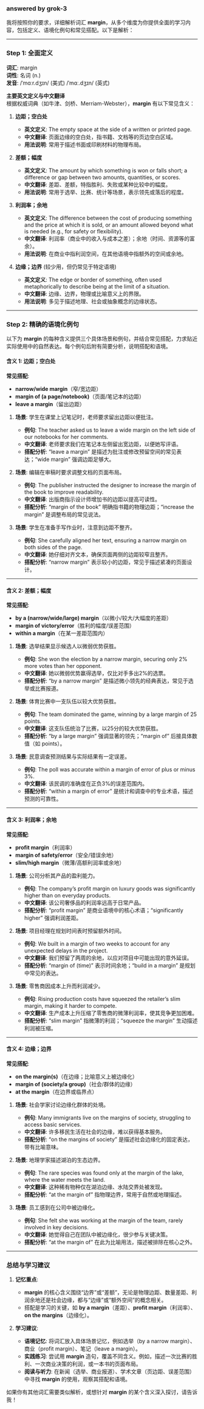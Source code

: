 ### answered by grok-3
我将按照你的要求，详细解析词汇 **margin**，从多个维度为你提供全面的学习内容，包括定义、语境化例句和常见搭配。以下是解析：

---

### Step 1: 全面定义

**词汇**: margin  
**词性**: 名词 (n.)  
**发音**: /ˈmɑːr.dʒɪn/ (美式) /ˈmɑː.dʒɪn/ (英式)

**主要英文定义与中文翻译**  
根据权威词典（如牛津、剑桥、Merriam-Webster），**margin** 有以下常见含义：

1. **边距；空白处**  
   - **英文定义**: The empty space at the side of a written or printed page.  
   - **中文翻译**: 页面边缘的空白处，指书籍、文档等的页边空白区域。  
   - **用法说明**: 常用于描述书面或印刷材料的物理布局。

2. **差额；幅度**  
   - **英文定义**: The amount by which something is won or falls short; a difference or gap between two amounts, quantities, or scores.  
   - **中文翻译**: 差距、差额，特指胜利、失败或某种比较中的幅度。  
   - **用法说明**: 常用于选举、比赛、统计等场景，表示领先或落后的程度。

3. **利润率；余地**  
   - **英文定义**: The difference between the cost of producing something and the price at which it is sold, or an amount allowed beyond what is needed (e.g., for safety or flexibility).  
   - **中文翻译**: 利润率（商业中的收入与成本之差）；余地（时间、资源等的富余）。  
   - **用法说明**: 在商业中指利润空间，在其他语境中指额外的空间或余地。

4. **边缘；边界** (较少用，但仍常见于特定语境)  
   - **英文定义**: The edge or border of something, often used metaphorically to describe being at the limit of a situation.  
   - **中文翻译**: 边缘、边界，物理或比喻意义上的界限。  
   - **用法说明**: 多见于描述地理、社会或抽象概念的边缘状态。

---

### Step 2: 精确的语境化例句

以下为 **margin** 的每种含义提供三个具体场景和例句，并结合常见搭配，力求贴近实际使用中的自然表达。每个例句后附有简要分析，说明搭配和语境。

#### 含义 1: 边距；空白处
**常见搭配**:  
- **narrow/wide margin**（窄/宽边距）  
- **margin of (a page/notebook)**（页面/笔记本的边距）  
- **leave a margin**（留出边距）  

1. **场景**: 学生在课堂上记笔记时，老师要求留出边距以便批注。  
   - **例句**: The teacher asked us to leave a wide margin on the left side of our notebooks for her comments.  
   - **中文翻译**: 老师要求我们在笔记本左侧留出宽边距，以便她写评语。  
   - **搭配分析**: “leave a margin” 是描述为批注或修改预留空间的常见表达；“wide margin” 强调边距足够大。

2. **场景**: 编辑在审稿时要求调整文档的页面布局。  
   - **例句**: The publisher instructed the designer to increase the margin of the book to improve readability.  
   - **中文翻译**: 出版商指示设计师增加书的边距以提高可读性。  
   - **搭配分析**: “margin of the book” 明确指书籍的物理边距；“increase the margin” 是调整布局的常见说法。

3. **场景**: 学生在准备手写作业时，注意到边距不整齐。  
   - **例句**: She carefully aligned her text, ensuring a narrow margin on both sides of the page.  
   - **中文翻译**: 她仔细对齐文本，确保页面两侧的边距较窄且整齐。  
   - **搭配分析**: “narrow margin” 表示较小的边距，常见于描述紧凑的页面设计。

---

#### 含义 2: 差额；幅度
**常见搭配**:  
- **by a (narrow/wide/large) margin**（以微小/较大/大幅度的差距）  
- **margin of victory/error**（胜利的幅度/误差范围）  
- **within a margin**（在某一差距范围内）  

1. **场景**: 选举结果显示候选人以微弱优势获胜。  
   - **例句**: She won the election by a narrow margin, securing only 2% more votes than her opponent.  
   - **中文翻译**: 她以微弱优势赢得选举，仅比对手多出2%的选票。  
   - **搭配分析**: “by a narrow margin” 是描述微小领先的经典表达，常见于选举或比赛报道。

2. **场景**: 体育比赛中一支队伍以较大优势获胜。  
   - **例句**: The team dominated the game, winning by a large margin of 25 points.  
   - **中文翻译**: 这支队伍统治了比赛，以25分的较大优势获胜。  
   - **搭配分析**: “by a large margin” 强调显著的领先；“margin of” 后接具体数值（如 points）。

3. **场景**: 民意调查预测结果与实际结果有一定误差。  
   - **例句**: The poll was accurate within a margin of error of plus or minus 3%.  
   - **中文翻译**: 该民调的准确度在正负3%的误差范围内。  
   - **搭配分析**: “within a margin of error” 是统计和调查中的专业术语，描述预测的可靠性。

---

#### 含义 3: 利润率；余地
**常见搭配**:  
- **profit margin**（利润率）  
- **margin of safety/error**（安全/错误余地）  
- **slim/high margin**（微薄/高额利润率或余地）  

1. **场景**: 公司分析其产品的盈利能力。  
   - **例句**: The company’s profit margin on luxury goods was significantly higher than on everyday products.  
   - **中文翻译**: 该公司奢侈品的利润率远高于日常产品。  
   - **搭配分析**: “profit margin” 是商业语境中的核心术语；“significantly higher” 强调利润差距。

2. **场景**: 项目经理在规划时间表时预留额外时间。  
   - **例句**: We built in a margin of two weeks to account for any unexpected delays in the project.  
   - **中文翻译**: 我们预留了两周的余地，以应对项目中可能出现的意外延误。  
   - **搭配分析**: “margin of (time)” 表示时间余地；“build in a margin” 是规划中常见的表达。

3. **场景**: 零售商因成本上升而利润减少。  
   - **例句**: Rising production costs have squeezed the retailer’s slim margin, making it harder to compete.  
   - **中文翻译**: 生产成本上升压缩了零售商的微薄利润率，使其竞争更加困难。  
   - **搭配分析**: “slim margin” 指微薄的利润；“squeeze the margin” 生动描述利润被压缩。

---

#### 含义 4: 边缘；边界
**常见搭配**:  
- **on the margin(s)**（在边缘；比喻意义上被边缘化）  
- **margin of (society/a group)**（社会/群体的边缘）  
- **at the margin**（在边界或临界点）  

1. **场景**: 社会学家讨论边缘化群体的处境。  
   - **例句**: Many immigrants live on the margins of society, struggling to access basic services.  
   - **中文翻译**: 许多移民生活在社会的边缘，难以获得基本服务。  
   - **搭配分析**: “on the margins of society” 是描述社会边缘化的固定表达，带有比喻意味。

2. **场景**: 地理学家描述湖泊的生态边界。  
   - **例句**: The rare species was found only at the margin of the lake, where the water meets the land.  
   - **中文翻译**: 这种稀有物种仅在湖泊边缘、水陆交界处被发现。  
   - **搭配分析**: “at the margin of” 指物理边界，常用于自然或地理描述。

3. **场景**: 员工感到在公司中被边缘化。  
   - **例句**: She felt she was working at the margin of the team, rarely involved in key decisions.  
   - **中文翻译**: 她觉得自己在团队中被边缘化，很少参与关键决策。  
   - **搭配分析**: “at the margin of” 在此为比喻用法，描述被排除在核心之外。

---

### 总结与学习建议
1. **记忆重点**:  
   - **margin** 的核心含义围绕“边界”或“差额”，无论是物理边距、数量差距、利润余地还是社会边缘，都与“边缘”或“额外空间”的概念相关。  
   - 搭配是学习的关键，如 **by a margin**（差距）、**profit margin**（利润率）、**on the margins**（边缘化）。  

2. **学习建议**:  
   - **语境记忆**: 将词汇放入具体场景记忆，例如选举（by a narrow margin）、商业（profit margin）、笔记（leave a margin）。  
   - **实践练习**: 尝试用 **margin** 造句，覆盖不同含义。例如，描述一次比赛的胜利、一次商业决策的利润，或一本书的页面布局。  
   - **阅读与听力**: 在新闻（选举、商业报道）、学术文章（页边距、误差范围）中寻找 **margin** 的使用，观察其搭配和语境。

如果你有其他词汇需要类似解析，或想针对 **margin** 的某个含义深入探讨，请告诉我！